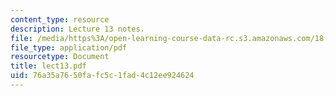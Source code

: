 ```yaml
---
content_type: resource
description: Lecture 13 notes.
file: /media/https%3A/open-learning-course-data-rc.s3.amazonaws.com/18-409-behavior-of-algorithms-spring-2002/76a35a7650fafc5c1fad4c12ee924624_lect13.pdf
file_type: application/pdf
resourcetype: Document
title: lect13.pdf
uid: 76a35a76-50fa-fc5c-1fad-4c12ee924624
---
```

